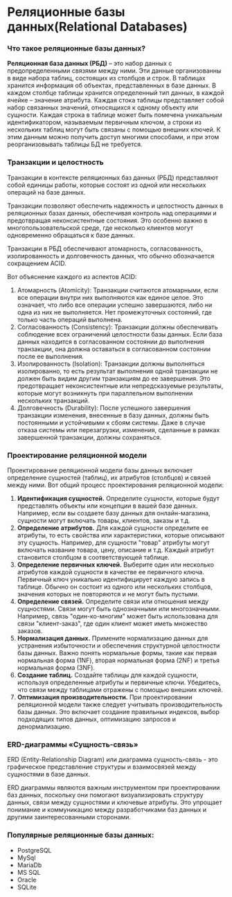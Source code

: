 # Реляционные базы данных(Relational Databases)

### **Что такое реляционные базы данных?**

**Реляционная база данных (РБД)** – это набор данных с предопределенными связями между ними. Эти данные организованны в виде набора таблиц, состоящих из столбцов и строк. В таблицах хранится информация об объектах, представленных в базе данных. В каждом столбце таблицы хранится определенный тип данных, в каждой ячейке – значение атрибута. Каждая стока таблицы представляет собой набор связанных значений, относящихся к одному объекту или сущности. Каждая строка в таблице может быть помечена уникальным идентификатором, называемым первичным ключом, а строки из нескольких таблиц могут быть связаны с помощью внешних ключей. К этим данным можно получить доступ многими способами, и при этом реорганизовывать таблицы БД не требуется.

### Транзакции и целостность

Транзакции в контексте реляционных баз данных (РБД) представляют собой единицы работы, которые состоят из одной или нескольких операций на базе данных.

Транзакции позволяют обеспечить надежность и целостность данных в реляционных базах данных, обеспечивая контроль над операциями и предотвращая неконсистентные состояния. Это особенно важно в многопользовательской среде, где несколько клиентов могут одновременно обращаться к базе данных.

Транзакции в РБД обеспечивают атомарность, согласованность, изолированность и долговечность данных, что обычно обозначается сокращением ACID.

Вот объяснение каждого из аспектов ACID:

1. Атомарность (Atomicity): Транзакции считаются атомарными, если все операции внутри них выполняются как единое целое. Это означает, что либо все операции успешно завершаются, либо ни одна из них не выполняется. Нет промежуточных состояний, где только часть операций выполнена.
2. Согласованность (Consistency): Транзакции должны обеспечивать соблюдение всех ограничений целостности базы данных. Если база данных находится в согласованном состоянии до выполнения транзакции, она должна оставаться в согласованном состоянии после ее выполнения.
3. Изолированность (Isolation): Транзакции должны выполняться изолированно, то есть результат выполнения одной транзакции не должен быть видим другим транзакциям до ее завершения. Это предотвращает неконсистентные или непредсказуемые результаты, которые могут возникнуть при параллельном выполнении нескольких транзакций.
4. Долговечность (Durability): После успешного завершения транзакции изменения, внесенные в базу данных, должны быть постоянными и устойчивыми к сбоям системы. Даже в случае отказа системы или перезагрузки, изменения, сделанные в рамках завершенной транзакции, должны сохраняться.

### Проектирование реляционной модели

Проектирование реляционной модели базы данных включает определение сущностей (таблиц), их атрибутов (столбцов) и связей между ними. Вот общий процесс проектирования реляционной модели:

1. **Идентификация сущностей.** Определите сущности, которые будут представлять объекты или концепции в вашей базе данных. Например, если вы создаете базу данных для онлайн-магазина, сущности могут включать товары, клиентов, заказы и т.д.
2. **Определение атрибутов.** Для каждой сущности определите ее атрибуты, то есть свойства или характеристики, которые описывают эту сущность. Например, для сущности "товар" атрибуты могут включать название товара, цену, описание и т.д. Каждый атрибут становится столбцом в соответствующей таблице.
3. **Определение первичных ключей.** Выберите один или несколько атрибутов каждой сущности в качестве ее первичного ключа. Первичный ключ уникально идентифицирует каждую запись в таблице. Обычно он состоит из одного или нескольких столбцов, значения которых не повторяются и не могут быть пустыми.
4. **Определение связей.** Определите связи или отношения между сущностями. Связи могут быть однозначными или многозначными. Например, связь "один-ко-многим" может быть использована для связи "клиент-заказ", где один клиент может иметь множество заказов.
5. **Нормализация данных.** Примените нормализацию данных для устранения избыточности и обеспечения структурной целостности базы данных. Важно понять нормальные формы, такие как первая нормальная форма (1NF), вторая нормальная форма (2NF) и третья нормальная форма (3NF).&#x20;
6. **Создание таблиц.** Создайте таблицы для каждой сущности, используя определенные атрибуты и первичные ключи. Убедитесь, что связи между таблицами отражены с помощью внешних ключей.
7. **Оптимизация производительности.** При проектировании реляционной модели также следует учитывать производительность базы данных. Это включает создание правильных индексов, выбор подходящих типов данных, оптимизацию запросов и денормализацию.

### ERD-диаграммы «Сущность-связь»

ERD (Entity-Relationship Diagram) или диаграмма сущность-связь - это графическое представление структуры и взаимосвязей между сущностями в базе данных.

ERD диаграммы являются важным инструментом при проектировании баз данных, поскольку они помогают визуализировать структуру данных, связи между сущностями и ключевые атрибуты. Это упрощает понимание и коммуникацию между разработчиками баз данных и другими заинтересованными сторонами.

### Популярные реляционные базы данных:

* PostgreSQL
* MySql
* MariaDb
* MS SQL
* Oracle
* SQLite
